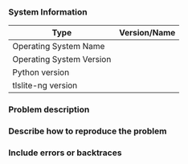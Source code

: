 <!--
Thank you for reporting an issue.

*IMPORTANT* - Please search our issue tracker *before* making a new issue.
If you cannot find a similar issue, then create a new issue.
https://github.com/tomato42/tlsfuzzer/issues

Please fill in as much of the template as possible.
-->


### System Information

| Type                  | Version/Name |
| --------------------- | ------------ |
| Operating System Name | <!-- provide name of OS you're using here, e.g.: Windows, RHEL --> |
| Operating System Version | <!-- provide the version of the OS you're using here, e.g.: 6.10, 7 --> |
| Python version        | <!-- provide the output of `python -V` you're using --> |
| tlslite-ng version    | <!-- provide the version or commit ID of tlslite-ng version you're using(use `git rev-parse HEAD` in tlslite-ng repo copy you're using or run `python -c 'import tlslite; print(tlslite.__version__)'` --> |

### Problem description

### Describe how to reproduce the problem
<!-- if the issue is interaction with some other syste/library/application,
please provide relevant version numbers of it too -->

### Include errors or backtraces

<!-- please copy logs here, between
```
```
lines (standard MarkDown preformatted text markers).

If the log is very long, please include it inside a <details> HTML tag,
see https://stackoverflow.com/a/39920717/462370 for details
-->
